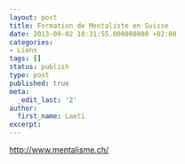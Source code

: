 ```yaml
---
layout: post
title: Formation de Mentaliste en Suisse
date: 2013-09-02 10:31:55.000000000 +02:00
categories:
- Liens
tags: []
status: publish
type: post
published: true
meta:
  _edit_last: '2'
author:
  first_name: Laeti
excerpt:
---
```

<p><a href="http://www.mentalisme.ch/">http://www.mentalisme.ch/</a></p>
